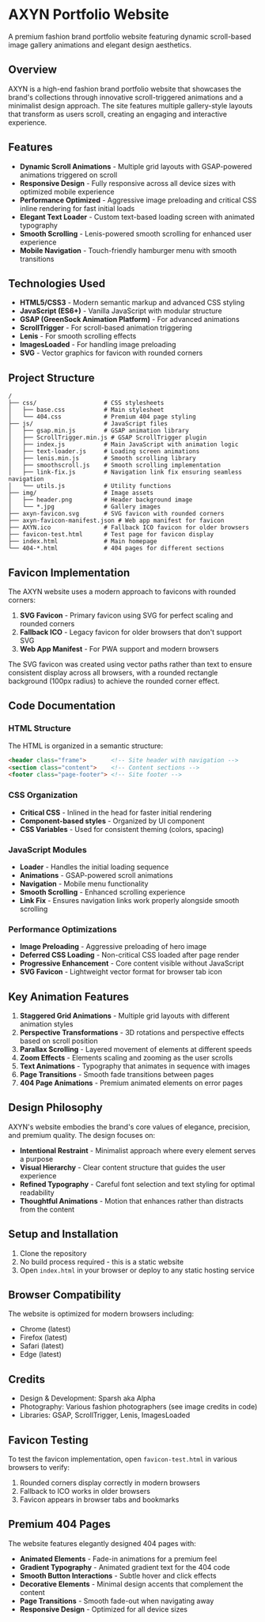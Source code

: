 # AXYN Portfolio Website

A premium fashion brand portfolio website featuring dynamic scroll-based image gallery animations and elegant design aesthetics.

## Overview

AXYN is a high-end fashion brand portfolio website that showcases the brand's collections through innovative scroll-triggered animations and a minimalist design approach. The site features multiple gallery-style layouts that transform as users scroll, creating an engaging and interactive experience.

## Features

- **Dynamic Scroll Animations** - Multiple grid layouts with GSAP-powered animations triggered on scroll
- **Responsive Design** - Fully responsive across all device sizes with optimized mobile experience
- **Performance Optimized** - Aggressive image preloading and critical CSS inline rendering for fast initial loads
- **Elegant Text Loader** - Custom text-based loading screen with animated typography
- **Smooth Scrolling** - Lenis-powered smooth scrolling for enhanced user experience
- **Mobile Navigation** - Touch-friendly hamburger menu with smooth transitions

## Technologies Used

- **HTML5/CSS3** - Modern semantic markup and advanced CSS styling
- **JavaScript (ES6+)** - Vanilla JavaScript with modular structure
- **GSAP (GreenSock Animation Platform)** - For advanced animations
- **ScrollTrigger** - For scroll-based animation triggering
- **Lenis** - For smooth scrolling effects
- **ImagesLoaded** - For handling image preloading
- **SVG** - Vector graphics for favicon with rounded corners

## Project Structure

```
/
├── css/                   # CSS stylesheets
│   ├── base.css           # Main stylesheet
│   └── 404.css            # Premium 404 page styling
├── js/                    # JavaScript files
│   ├── gsap.min.js        # GSAP animation library
│   ├── ScrollTrigger.min.js # GSAP ScrollTrigger plugin
│   ├── index.js           # Main JavaScript with animation logic
│   ├── text-loader.js     # Loading screen animations
│   ├── lenis.min.js       # Smooth scrolling library
│   ├── smoothscroll.js    # Smooth scrolling implementation
│   ├── link-fix.js        # Navigation link fix ensuring seamless navigation
│   └── utils.js           # Utility functions
├── img/                   # Image assets
│   ├── header.png         # Header background image
│   └── *.jpg              # Gallery images
├── axyn-favicon.svg       # SVG favicon with rounded corners
├── axyn-favicon-manifest.json # Web app manifest for favicon
├── AXYN.ico               # Fallback ICO favicon for older browsers
├── favicon-test.html      # Test page for favicon display
├── index.html             # Main homepage
└── 404-*.html             # 404 pages for different sections
```

## Favicon Implementation

The AXYN website uses a modern approach to favicons with rounded corners:

1. **SVG Favicon** - Primary favicon using SVG for perfect scaling and rounded corners
2. **Fallback ICO** - Legacy favicon for older browsers that don't support SVG
3. **Web App Manifest** - For PWA support and modern browsers

The SVG favicon was created using vector paths rather than text to ensure consistent display across all browsers, with a rounded rectangle background (100px radius) to achieve the rounded corner effect.

## Code Documentation

### HTML Structure

The HTML is organized in a semantic structure:

```html
<header class="frame">       <!-- Site header with navigation -->
<section class="content">    <!-- Content sections -->
<footer class="page-footer"> <!-- Site footer -->
```

### CSS Organization

- **Critical CSS** - Inlined in the head for faster initial rendering
- **Component-based styles** - Organized by UI component
- **CSS Variables** - Used for consistent theming (colors, spacing)

### JavaScript Modules

- **Loader** - Handles the initial loading sequence
- **Animations** - GSAP-powered scroll animations
- **Navigation** - Mobile menu functionality
- **Smooth Scrolling** - Enhanced scrolling experience
- **Link Fix** - Ensures navigation links work properly alongside smooth scrolling

### Performance Optimizations

- **Image Preloading** - Aggressive preloading of hero image
- **Deferred CSS Loading** - Non-critical CSS loaded after page render
- **Progressive Enhancement** - Core content visible without JavaScript
- **SVG Favicon** - Lightweight vector format for browser tab icon

## Key Animation Features

1. **Staggered Grid Animations** - Multiple grid layouts with different animation styles
2. **Perspective Transformations** - 3D rotations and perspective effects based on scroll position
3. **Parallax Scrolling** - Layered movement of elements at different speeds
4. **Zoom Effects** - Elements scaling and zooming as the user scrolls
5. **Text Animations** - Typography that animates in sequence with images
6. **Page Transitions** - Smooth fade transitions between pages
7. **404 Page Animations** - Premium animated elements on error pages

## Design Philosophy

AXYN's website embodies the brand's core values of elegance, precision, and premium quality. The design focuses on:

- **Intentional Restraint** - Minimalist approach where every element serves a purpose
- **Visual Hierarchy** - Clear content structure that guides the user experience
- **Refined Typography** - Careful font selection and text styling for optimal readability
- **Thoughtful Animations** - Motion that enhances rather than distracts from the content

## Setup and Installation

1. Clone the repository
2. No build process required - this is a static website
3. Open `index.html` in your browser or deploy to any static hosting service

## Browser Compatibility

The website is optimized for modern browsers including:
- Chrome (latest)
- Firefox (latest)
- Safari (latest)
- Edge (latest)

## Credits

- Design & Development: Sparsh aka Alpha
- Photography: Various fashion photographers (see image credits in code)
- Libraries: GSAP, ScrollTrigger, Lenis, ImagesLoaded

## Favicon Testing

To test the favicon implementation, open `favicon-test.html` in various browsers to verify:

1. Rounded corners display correctly in modern browsers
2. Fallback to ICO works in older browsers
3. Favicon appears in browser tabs and bookmarks

## Premium 404 Pages

The website features elegantly designed 404 pages with:

- **Animated Elements** - Fade-in animations for a premium feel
- **Gradient Typography** - Animated gradient text for the 404 code
- **Smooth Button Interactions** - Subtle hover and click effects
- **Decorative Elements** - Minimal design accents that complement the content
- **Page Transitions** - Smooth fade-out when navigating away
- **Responsive Design** - Optimized for all device sizes
